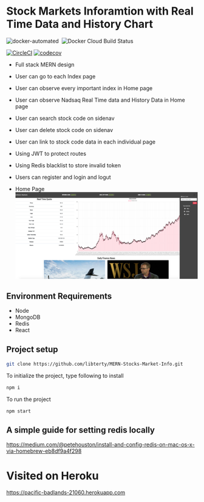 # Stock Markets Inforamtion with Real Time Data and History Chart

<div style="display:inline">
  <img src="https://img.shields.io/docker/cloud/automated/libterty8186/stocksapi?style=plastic" alt="docker-automated">
  <img src="https://img.shields.io/docker/cloud/build/libterty8186/stocksapi" alt="Docker Cloud Build Status" style="padding-left:0.25rem;max-height:18px;">
</div>

[![CircleCI](https://circleci.com/gh/libterty/Stocks-Market-Infomation-with-Chart/tree/master.svg?style=shield)](https://circleci.com/gh/libterty/Stocks-Market-Infomation-with-Chart/tree/master)
[![codecov](https://codecov.io/gh/libterty/Stocks-Market-Infomation-with-Chart/branch/master/graph/badge.svg)](https://codecov.io/gh/libterty/Stocks-Market-Infomation-with-Chart)

- Full stack MERN design
- User can go to each Index page
- User can observe every important index in Home page
- User can observe Nadsaq Real Time data and History Data in Home page
- User can search stock code on sidenav
- User can delete stock code on sidenav
- User can link to stock code data in each individual page
- Using JWT to protect routes
- Using Redis blacklist to store invalid token
- Users can register and login and logut

- Home Page
![image](https://github.com/libterty/MERN-Stocks-Market-Info/blob/master/client/src/assets/Home.png)

## Environment Requirements
- Node
- MongoDB
- Redis
- React

## Project setup
```bash
git clone https://github.com/libterty/MERN-Stocks-Market-Info.git
```

To initialize the project, type following to install
```bash
npm i
```

To run the project
```bash
npm start
```

## A simple guide for setting redis locally
https://medium.com/@petehouston/install-and-config-redis-on-mac-os-x-via-homebrew-eb8df9a4f298

# Visited on Heroku
https://pacific-badlands-21060.herokuapp.com


